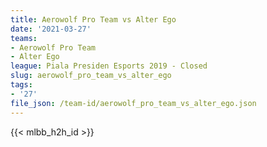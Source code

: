 ```yaml
---
title: Aerowolf Pro Team vs Alter Ego
date: '2021-03-27'
teams:
- Aerowolf Pro Team
- Alter Ego
league: Piala Presiden Esports 2019 - Closed
slug: aerowolf_pro_team_vs_alter_ego
tags:
- '27'
file_json: /team-id/aerowolf_pro_team_vs_alter_ego.json
---
```


{{< mlbb_h2h_id >}}

